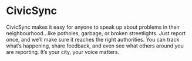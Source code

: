 # CivicSync
CivicSync makes it easy for anyone to speak up about problems in their neighbourhood...like potholes, garbage, or broken streetlights. Just report once, and we’ll make sure it reaches the right authorities. You can track what’s happening, share feedback, and even see what others around you are reporting. It’s your city, your voice matters.
